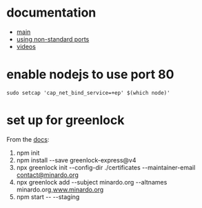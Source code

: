 # documentation
* [main](https://git.rootprojects.org/root/greenlock-express.js/src/branch/master)
* [using non-standard ports](https://git.rootprojects.org/root/greenlock-express.js/src/branch/master/examples/http/server.js)
* [videos](https://www.youtube.com/watch?v=e8vaR4CEZ5s&list=PLZaEVINf2Bq_lrS-OOzTUJB4q3HxarlXk&index=4)


# enable nodejs to use port 80
``sudo setcap 'cap_net_bind_service=+ep' $(which node)'``

# set up for greenlock
From the [docs](https://git.rootprojects.org/root/greenlock-express.js.git):
1. npm init
2. npm install --save greenlock-express@v4
3. npx greenlock init --config-dir ./certificates --maintainer-email contact@minardo.org
4. npx greenlock add --subject minardo.org --altnames minardo.org,www.minardo.org
5. npm start -- --staging

